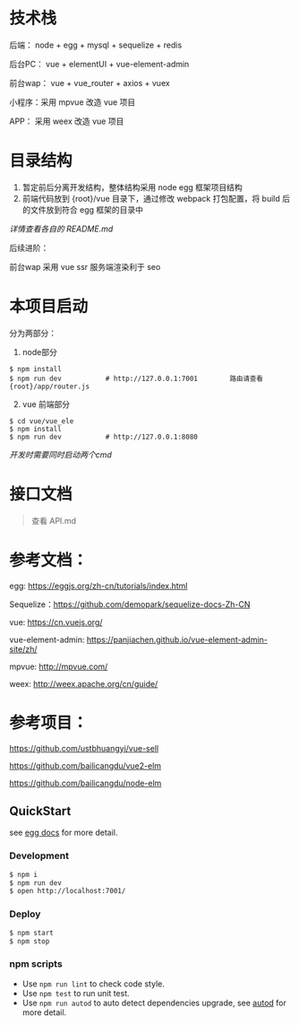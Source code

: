 

# 技术栈

后端： node + egg + mysql + sequelize + redis

后台PC： vue + elementUI + vue-element-admin

前台wap： vue + vue_router + axios + vuex

小程序：采用 mpvue 改造 vue 项目

APP： 采用 weex 改造 vue 项目


# 目录结构

1. 暂定前后分离开发结构，整体结构采用 node egg 框架项目结构
2. 前端代码放到 {root}/vue 目录下，通过修改 webpack 打包配置，将 build 后的文件放到符合 egg 框架的目录中

*详情查看各自的 README.md*

后续进阶：

前台wap 采用 vue ssr 服务端渲染利于 seo


# 本项目启动

分为两部分：
1. node部分

```
$ npm install
$ npm run dev           # http://127.0.0.1:7001        路由请查看 {root}/app/router.js
```

2. vue 前端部分

```
$ cd vue/vue_ele
$ npm install
$ npm run dev           # http://127.0.0.1:8080
```

*开发时需要同时启动两个cmd*


# 接口文档

> 查看 API.md



# 参考文档：

egg: https://eggjs.org/zh-cn/tutorials/index.html

Sequelize：https://github.com/demopark/sequelize-docs-Zh-CN

vue: https://cn.vuejs.org/

vue-element-admin: https://panjiachen.github.io/vue-element-admin-site/zh/

mpvue: http://mpvue.com/

weex: http://weex.apache.org/cn/guide/



# 参考项目：

https://github.com/ustbhuangyi/vue-sell

https://github.com/bailicangdu/vue2-elm

https://github.com/bailicangdu/node-elm





## QuickStart

<!-- add docs here for user -->

see [egg docs][egg] for more detail.

### Development

```bash
$ npm i
$ npm run dev
$ open http://localhost:7001/
```

### Deploy

```bash
$ npm start
$ npm stop
```

### npm scripts

- Use `npm run lint` to check code style.
- Use `npm test` to run unit test.
- Use `npm run autod` to auto detect dependencies upgrade, see [autod](https://www.npmjs.com/package/autod) for more detail.


[egg]: https://eggjs.org